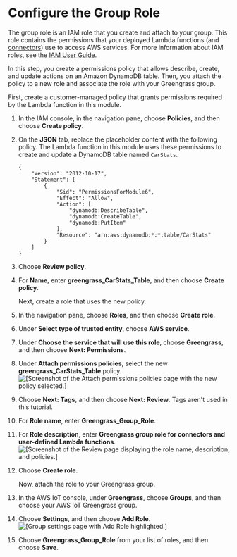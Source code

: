 # Configure the Group Role<a name="config-iam-roles"></a>

The group role is an IAM role that you create and attach to your group\. This role contains the permissions that your deployed Lambda functions \(and [connectors](connectors.md)\) use to access AWS services\. For more information about IAM roles, see the [IAM User Guide](https://docs.aws.amazon.com/IAM/latest/UserGuide/)\.

In this step, you create a permissions policy that allows describe, create, and update actions on an Amazon DynamoDB table\. Then, you attach the policy to a new role and associate the role with your Greengrass group\.

First, create a customer\-managed policy that grants permissions required by the Lambda function in this module\.

1. In the IAM console, in the navigation pane, choose **Policies**, and then choose **Create policy**\.

1. On the **JSON** tab, replace the placeholder content with the following policy\. The Lambda function in this module uses these permissions to create and update a DynamoDB table named `CarStats`\.

   ```
   {
       "Version": "2012-10-17",
       "Statement": [
           {
               "Sid": "PermissionsForModule6",
               "Effect": "Allow",
               "Action": [
                   "dynamodb:DescribeTable",
                   "dynamodb:CreateTable",
                   "dynamodb:PutItem"
               ],
               "Resource": "arn:aws:dynamodb:*:*:table/CarStats"
           }
       ]
   }
   ```

1. Choose **Review policy**\.

1. For **Name**, enter **greengrass\_CarStats\_Table**, and then choose **Create policy**\.

   Next, create a role that uses the new policy\.

1. In the navigation pane, choose **Roles**, and then choose **Create role**\.

1. Under **Select type of trusted entity**, choose **AWS service**\.

1. Under **Choose the service that will use this role**, choose **Greengrass**, and then choose **Next: Permissions**\.

1. Under **Attach permissions policies**, select the new **greengrass\_CarStats\_Table** policy\.  
![\[Screenshot of the Attach permissions policies page with the new policy selected.\]](http://docs.aws.amazon.com/greengrass/latest/developerguide/images/gg-gs-mod6-attach-policy.png)

1. Choose **Next: Tags**, and then choose **Next: Review**\. Tags aren't used in this tutorial\.

1. For **Role name**, enter **Greengrass\_Group\_Role**\.

1. For **Role description**, enter **Greengrass group role for connectors and user\-defined Lambda functions**\.  
![\[Screenshot of the Review page displaying the role name, description, and policies.\]](http://docs.aws.amazon.com/greengrass/latest/developerguide/images/gg-gs-mod6-review-group-role.png)

1. Choose **Create role**\.

   Now, attach the role to your Greengrass group\.

1. In the AWS IoT console, under **Greengrass**, choose **Groups**, and then choose your AWS IoT Greengrass group\.

1. Choose **Settings**, and then choose **Add Role**\.  
![\[Group settings page with Add Role highlighted.\]](http://docs.aws.amazon.com/greengrass/latest/developerguide/images/gg-get-started-093.png)

1. Choose **Greengrass\_Group\_Role** from your list of roles, and then choose **Save**\.